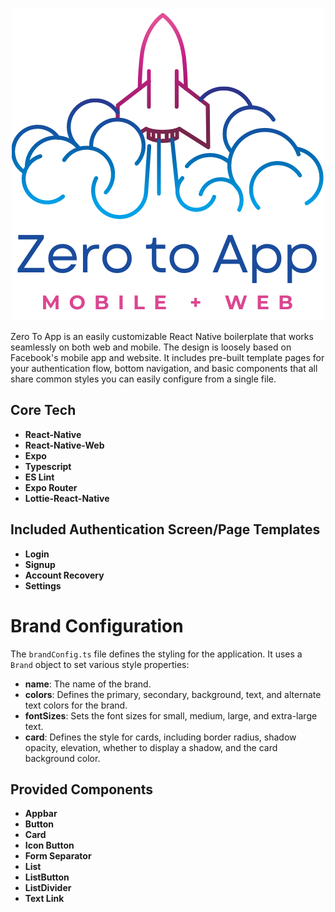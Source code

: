 
<p align="center">
  <img src="https://github.com/Alex-Amayo/ZeroToApp/blob/master/assets/logo.png" alt="Logo">
</p>

Zero To App is an easily customizable React Native boilerplate that works seamlessly on both web and mobile. The design is loosely based on Facebook's mobile app and website. 
It includes pre-built template pages for your authentication flow, bottom navigation, and basic components that all share common styles you can easily configure from a single file. 




## Core Tech
- **React-Native**
- **React-Native-Web**
- **Expo** 
- **Typescript** 
- **ES Lint**
- **Expo Router**
- **Lottie-React-Native**


## Included Authentication Screen/Page Templates
- **Login**
- **Signup**
- **Account Recovery**
- **Settings**

# Brand Configuration
The `brandConfig.ts` file defines the styling for the application. It uses a `Brand` object to set various style properties:

- **name**: The name of the brand.
- **colors**: Defines the primary, secondary, background, text, and alternate text colors for the brand.
- **fontSizes**: Sets the font sizes for small, medium, large, and extra-large text.
- **card**: Defines the style for cards, including border radius, shadow opacity, elevation, whether to display a shadow, and the card background color.

  
## Provided Components

- **Appbar**
- **Button**
- **Card**
- **Icon Button**
- **Form Separator**
- **List**
- **ListButton**
- **ListDivider**
- **Text Link**
